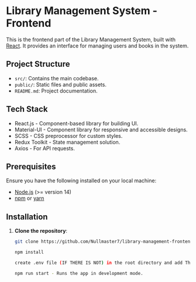 # Library Management System - Frontend

This is the frontend part of the Library Management System, built with [React](https://reactjs.org/). 
It provides an interface for managing users and books in the system.

## Project Structure

- `src/`: Contains the main codebase.
- `public/`: Static files and public assets.
- `README.md`: Project documentation.

## Tech Stack
- React.js - Component-based library for building UI.
- Material-UI - Component library for responsive and accessible designs.
- SCSS - CSS preprocessor for custom styles.
- Redux Toolkit - State management solution.
- Axios - For API requests.

## Prerequisites

Ensure you have the following installed on your local machine:

- [Node.js](https://nodejs.org/) (>= version 14)
- [npm](https://www.npmjs.com/) or [yarn](https://yarnpkg.com/)

## Installation

1. **Clone the repository**:

   ```bash
   git clone https://github.com/Nullmaster7/library-management-frontend.git
   
   npm install

   create .env file (IF THERE IS NOT) in the root directory and add The base URL for the backend API : REACT_APP_API_URL=http://localhost:3001

   npm run start - Runs the app in development mode.
